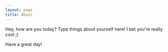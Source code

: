 ```yaml
---
layout: page
title: About
---
```


Hey, how are you today? Type things about yourself here! I bet you're really cool ;)

Have a great day!
